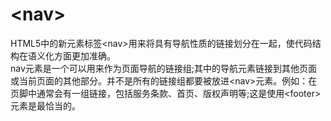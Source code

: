 # \<nav>
HTML5中的新元素标签\<nav>用来将具有导航性质的链接划分在一起，使代码结构在语义化方面更加准确。  
nav元素是一个可以用来作为页面导航的链接组;其中的导航元素链接到其他页面或当前页面的其他部分。并不是所有的链接组都要被放进\<nav>元素。例如：在页脚中通常会有一组链接，包括服务条款、首页、版权声明等;这是使用\<footer>元素是最恰当的。  

